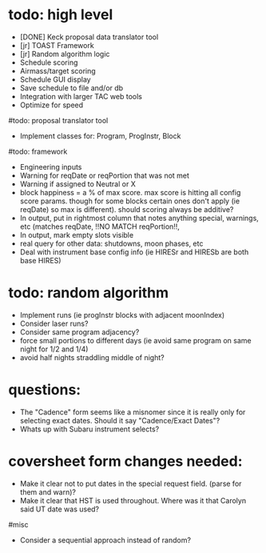 # todo: high level
- [DONE] Keck proposal data translator tool
- [jr] TOAST Framework
- [jr] Random algorithm logic
- Schedule scoring
- Airmass/target scoring
- Schedule GUI display
- Save schedule to file and/or db
- Integration with larger TAC web tools
- Optimize for speed



#todo: proposal translator tool
- Implement classes for: Program, ProgInstr, Block


#todo: framework
- Engineering inputs
- Warning for reqDate or reqPortion that was not met
- Warning if assigned to Neutral or X
- block happiness = a % of max score.  max score is hitting all config score params.  though for some blocks certain ones don't apply (ie reqDate) so max is different).  should scoring always be additive?
- In output, put in rightmost column that notes anything special, warnings, etc (matches reqDate, !!NO MATCH reqPortion!!, 
- In output, mark empty slots visible
- real query for other data: shutdowns, moon phases, etc
- Deal with instrument base config info (ie HIRESr and HIRESb are both base HIRES)



# todo: random algorithm
- Implement runs (ie progInstr blocks with adjacent moonIndex)
- Consider laser runs?
- Consider same program adjacency?
- force small portions to different days (ie avoid same program on same night for 1/2 and 1/4)
- avoid half nights straddling middle of night?



# questions: 
- The "Cadence" form seems like a misnomer since it is really only for selecting exact dates.  Should it say "Cadence/Exact Dates"?
- Whats up with Subaru instrument selects?


# coversheet form changes needed:
- Make it clear not to put dates in the special request field. (parse for them and warn)?
- Make it clear that HST is used throughout.  Where was it that Carolyn said UT date was used?




#misc
- Consider a sequential approach instead of random?
